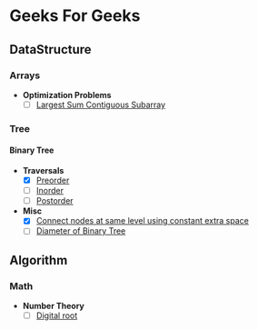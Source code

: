 # Geeks For Geeks

## DataStructure

### Arrays

- **Optimization Problems**
  - [ ] [Largest Sum Contiguous Subarray](Documents/largest-sum-contiguous-subarray.md)

### Tree

#### Binary Tree

- **Traversals**
  - [x] [Preorder](Documents/preorder.md)
  - [ ] [Inorder](Documents/inorder.md)
  - [ ] [Postorder](Documents/postorder.md)
- **Misc**
  - [x] [Connect nodes at same level using constant extra space](Documents/connect-nodes-at-same-level-using-constant-extra-space.md)
  - [ ] [Diameter of Binary Tree](Documents/diameter-of-binary-tree.md)
  
## Algorithm

### Math
- **Number Theory**
  - [ ] [Digital root](Documents/digital-root.md)
